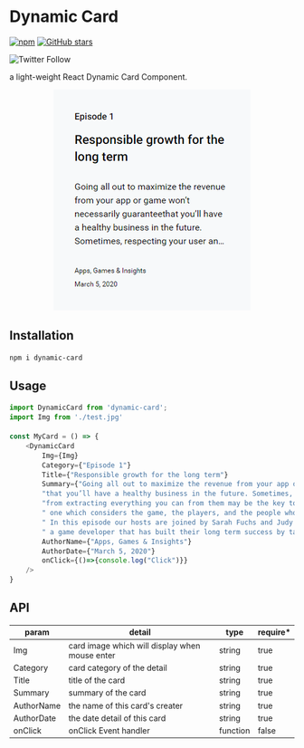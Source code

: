 # Dynamic Card

[![npm](https://img.shields.io/npm/v/dynamic-card?logo=npm&style=for-the-badge)](https://www.npmjs.com/package/dynamic-card) [![GitHub stars](https://img.shields.io/github/stars/kevinlinpr/dynamic-card?color=ff4569&logo=github&style=for-the-badge)](https://github.com/Kevinlinpr/dynamic-card)

![Twitter Follow](https://img.shields.io/twitter/follow/Tvierrousjan?style=social)

a light-weight React Dynamic Card Component.

<div align=center>

![](https://github.com/Kevinlinpr/dynamic-card/blob/master/doc/effect.gif?raw=true)

</div>


## Installation

```sh
npm i dynamic-card
```
## Usage

```js
import DynamicCard from 'dynamic-card';
import Img from './test.jpg'

const MyCard = () => {
    <DynamicCard
        Img={Img}
        Category={"Episode 1"}
        Title={"Responsible growth for the long term"}
        Summary={"Going all out to maximize the revenue from your app or game won’t necessarily guarantee"+
        "that you’ll have a healthy business in the future. Sometimes, respecting your user and pulling back"+
        "from extracting everything you can from them may be the key to long-term success. A more holistic approach,"+
        " one which considers the game, the players, and the people who create the game can reap big rewards . "+
        " In this episode our hosts are joined by Sarah Fuchs and Judy Check from Crowdstar, "+
        " a game developer that has built their long term success by taking an unconventional path by game industry standards..."}
        AuthorName={"Apps, Games & Insights"}
        AuthorDate={"March 5, 2020"}
        onClick={()=>{console.log("Click")}}
    />
}
```
## API
| param       | detail                                         | type     | require* |
| ----------- | ---------------------------------------------- | -------- | -------- |
| Img         | card image which will display when mouse enter | string   |   true   |
| Category    | card category of the detail                    | string   |   true   |
| Title       | title of the card                              | string   |   true   |
| Summary     | summary of the card                            | string   |   true   |
| AuthorName  | the name of this card's creater                | string   |   true   |
| AuthorDate  | the date detail of this card                   | string   |   true   |
| onClick     | onClick Event handler                          | function |   false  |